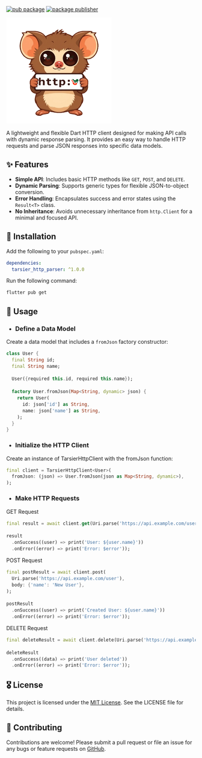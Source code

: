 
[![pub package](https://img.shields.io/pub/v/tarsier_http_parser.svg)](https://pub.dev/packages/tarsier_http_parser)
[![package publisher](https://img.shields.io/pub/publisher/tarsier_http_parser.svg)](https://pub.dev/packages/tarsier_http_parser/publisher)


<img height="280" src="https://raw.githubusercontent.com/marianz-bonfire/tarsier_http_parser/master/assets/logo.png">

A lightweight and flexible Dart HTTP client designed for making API calls with dynamic response parsing. It provides an easy way to handle HTTP requests and parse JSON responses into specific data models.

## ✨ Features

- **Simple API**: Includes basic HTTP methods like `GET`, `POST`, and `DELETE`.
- **Dynamic Parsing**: Supports generic types for flexible JSON-to-object conversion.
- **Error Handling**: Encapsulates success and error states using the `Result<T>` class.
- **No Inheritance**: Avoids unnecessary inheritance from `http.Client` for a minimal and focused API.

## 🚀 Installation

Add the following to your `pubspec.yaml`:

```yaml
dependencies:
  tarsier_http_parser: ^1.0.0
```
Run the following command:
```bash
flutter pub get
```
## 📒 Usage
- ### Define a Data Model
Create a data model that includes a `fromJson` factory constructor:
```Dart
class User {
  final String id;
  final String name;

  User({required this.id, required this.name});

  factory User.fromJson(Map<String, dynamic> json) {
    return User(
      id: json['id'] as String,
      name: json['name'] as String,
    );
  }
}
```
- ### Initialize the HTTP Client
Create an instance of TarsierHttpClient with the fromJson function:
```Dart
final client = TarsierHttpClient<User>(
  fromJson: (json) => User.fromJson(json as Map<String, dynamic>),
);
```
- ### Make HTTP Requests
GET Request
```Dart
final result = await client.get(Uri.parse('https://api.example.com/user'));

result
  .onSuccess((user) => print('User: ${user.name}'))
  .onError((error) => print('Error: $error'));
```
POST Request
```Dart
final postResult = await client.post(
  Uri.parse('https://api.example.com/user'),
  body: {'name': 'New User'},
);

postResult
  .onSuccess((user) => print('Created User: ${user.name}'))
  .onError((error) => print('Error: $error'));
```
DELETE Request
```dart
final deleteResult = await client.delete(Uri.parse('https://api.example.com/user/123'));

deleteResult
  .onSuccess((data) => print('User deleted'))
  .onError((error) => print('Error: $error'));
```
## 🎖️ License
This project is licensed under the [MIT License](https://mit-license.org/). See the LICENSE file for details.
## 🐞 Contributing
Contributions are welcome! Please submit a pull request or file an issue for any bugs or feature requests
on [GitHub](https://github.com/marianz-bonfire/tarsier_http_parser).